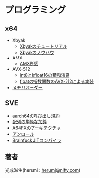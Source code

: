 # プログラミング

## x64

- Xbyak
  - [Xbyakのチュートリアル](x64/xbyak.md)
  - [Xbyakのノウハウ](x64/xbyak-knowhow.md)
- AMX
  - [AMX所感](x64/amx.md)
- AVX-512
  - [int8とbfloat16の積和演算](x64/int8-bfloat16.md)
  - [floatの指数関数のAVX-512による実装](x64/exp.md)
- [メモリオーダー](https://github.com/herumi/misc/blob/master/cpp/fence.md)

## SVE

- [aarch64の呼び出し規約](aarch64/convension.md)
- [配列の単純な加算](aarch64/sum.md)
- [A64FXのアーキテクチャ](aarch64/a64fx.md)
- [アンロール](aarch64/unroll.md)
- [Brainfuck JITコンパイラ](aarch64/bf.md)

## 著者

光成滋生(herumi : herumi@nifty.com)
